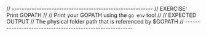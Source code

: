 // ---------------------------------------------------------
// EXERCISE: Print GOPATH
//
//  Print your GOPATH using the `go env` tool
//
// EXPECTED OUTPUT
//  The physical folder path that is referenced by $GOPATH
// ---------------------------------------------------------
